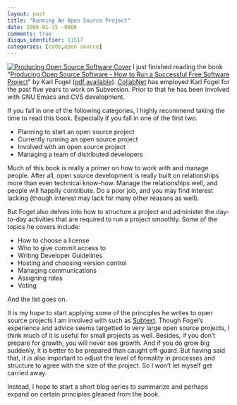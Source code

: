 ```yaml
---
layout: post
title: "Running An Open Source Project"
date: 2006-01-15 -0800
comments: true
disqus_identifier: 11517
categories: [code,open source]
---
```

[![Producing Open Source Software
Cover](http://haacked.com/images/producingoss-cover-small.gif)](http://www.amazon.com/gp/product/0596007590?ie=UTF8&tag=youvebeenhaac-20&link_code=as3&camp=211189&creative=373489&creativeASIN=0596007590 "Producing Open Source Software")
I just finished reading the book "[Producing Open Source Software - How
to Run a Successful Free Software
Project](http://www.amazon.com/gp/product/0596007590?ie=UTF8&tag=youvebeenhaac-20&link_code=as3&camp=211189&creative=373489&creativeASIN=0596007590 "Producing Open Source Software on Amazon")"
by Karl Fogel ([pdf
available](http://producingoss.com/producingoss.pdf)).
[CollabNet](http://www.collab.net/) has employed Karl Fogel for the past
five years to work on Subversion. Prior to that he has been involved
with GNU Emacs and CVS development.

If you fall in one of the following categories, I highly recommend
taking the time to read this book. Especially if you fall in one of the
first two.

-   Planning to start an open source project
-   Currently running an open source project
-   Involved with an open source project
-   Managing a team of distributed developers

Much of this book is really a primer on how to work with and manage
people. After all, open source development is really built on
relationships more than even technical know-how. Manage the
relationships well, and people will happily contribute. Do a poor job,
and you may find interest lacking (though interest may lack for many
other reasons as well).

But Fogel also delves into how to structure a project and administer the
day-to-day activities that are required to run a project smoothly. Some
of the topics he covers include:

-   How to choose a license
-   Who to give commit access to
-   Writing Developer Guidelines
-   Hosting and choosing version control
-   Managing communications
-   Assigning roles
-   Voting

And the list goes on.

It is my hope to start applying some of the principles he writes to open
source projects I am involved with such as
[Subtext](http://subtextproject.com/ "Subtext Project Website"). Though
Fogel’s experience and advice seems targetted to very large open source
projects, I think much of it is useful for small projects as well.
Besides, if you don’t prepare for growth, you will never see growth. And
if you do grow big suddenly, it is better to be prepared than caught
off-guard. But having said that, it is also important to adjust the
level of formality in processes and structure to agree with the size of
the project. So I won’t let myself get carried away.

Instead, I hope to start a short blog series to summarize and perhaps
expand on certain principles gleaned from the book.

